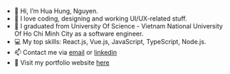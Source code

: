 - 👋 Hi, I’m Hua Hung, Nguyen.
- 👀 I love coding, designing and working UI/UX-related stuff.
- 🌱 I graduated from University Of Science - Vietnam National University Of Ho Chi Minh City as a software engineer.
- 💻 My top skills: React.js, Vue.js, JavaScript, TypeScript, Node.js.
- 📫 Contact me via [email](huahung.nguyen01@gmail.com) or [linkedin](https://www.linkedin.com/in/huahung-nguyen/)
- 🔗 Visit my portfolio website [here](https://nhhung.vercel.app/)

<!---
huahungnguyen121/huahungnguyen121 is a ✨ special ✨ repository because its `README.md` (this file) appears on your GitHub profile.
You can click the Preview link to take a look at your changes.
--->
